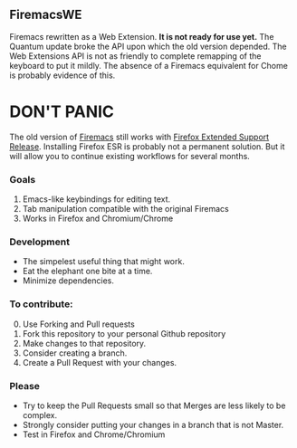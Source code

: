## FiremacsWE
Firemacs rewritten as a Web Extension.  **It is not ready for use yet.** The Quantum update broke the API upon which the old version depended. The Web Extensions API is not as friendly to complete remapping of the keyboard to put it mildly. The absence of a Firemacs equivalent for Chome is probably evidence of this.

# DON'T PANIC
The old version of [Firemacs](https://addons.mozilla.org/en-US/firefox/addon/firemacs/) still works with [Firefox Extended Support Release](https://www.mozilla.org/en-US/firefox/organizations/). Installing Firefox ESR is probably not a permanent solution. But it will allow you to continue existing workflows for several months.

### Goals
1. Emacs-like keybindings for editing text.
2. Tab manipulation compatible with the original Firemacs
3. Works in Firefox and Chromium/Chrome

### Development
+ The simpelest useful thing that might work.
+ Eat the elephant one bite at a time.
+ Minimize dependencies.

### To contribute:
0. Use Forking and Pull requests
1. Fork this repository to your personal Github repository
2. Make changes to that repository. 
4. Consider creating a branch.
3. Create a Pull Request with your changes.

### Please
+ Try to keep the Pull Requests small so that Merges are less likely to be complex.
+ Strongly consider putting your changes in a branch that is not Master.
+ Test in Firefox and Chrome/Chromium

